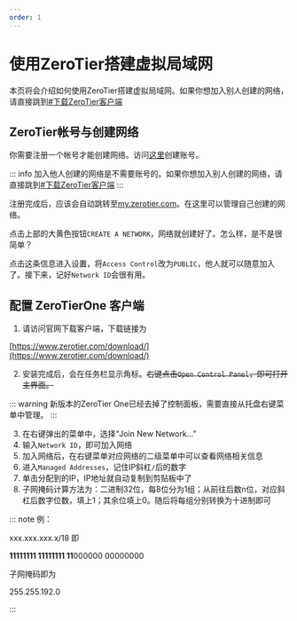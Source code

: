 ```yaml
---
order: 1
---
```


# 使用ZeroTier搭建虚拟局域网

本页将会介绍如何使用ZeroTier搭建虚拟局域网。如果你想加入别人创建的网络，请直接跳到[#下载ZeroTier客户端](#下载zerotier客户端)

## ZeroTier帐号与创建网络

你需要注册一个帐号才能创建网络。访问[这里](https://accounts.zerotier.com/auth/realms/zerotier/protocol/openid-connect/registrations?client_id=zt-central&redirect_uri=https%3A%2F%2Fmy.zerotier.com%2Fapi%2F_auth%2Foidc%2Fcallback&response_type=code&scope=openid+profile+email+offline_access&state=state)创建账号。

::: info
加入他人创建的网络是不需要账号的。如果你想加入别人创建的网络，请直接跳到[#下载ZeroTier客户端](#下载zerotier客户端)
:::

注册完成后，应该会自动跳转至[my.zerotier.com](https://my.zerotier.com/)。在这里可以管理自己创建的网络。

点击上部的大黄色按钮`CREATE A NETWORK`，网络就创建好了。怎么样，是不是很简单？

点击这条信息进入设置，将`Access Control`改为`PUBLIC`，他人就可以随意加入了。接下来，记好`Network ID`会很有用。

## 配置 ZeroTierOne 客户端

1. 请访问官网下载客户端，下载链接为

[https://www.zerotier.com/download/](https://www.zerotier.com/download/)


2. 安装完成后，会在任务栏显示角标。~~右键点击`Open Control Panel`，即可打开主界面。~~

::: warning
新版本的ZeroTier One已经去掉了控制面板，需要直接从托盘右键菜单中管理。
:::

3. 在右键弹出的菜单中，选择“Join New Network...”
4. 输入`Network ID`，即可加入网络
5. 加入网络后，在右键菜单对应网络的二级菜单中可以查看网络相关信息
6. 进入`Managed Addresses`，记住IP斜杠`/`后的数字
7. 单击分配到的IP，IP地址就自动复制到剪贴板中了
8. 子网掩码计算方法为：二进制32位，每8位分为1组；从前往后数n位，对应斜杠后数字位数，填上1；其余位填上0。随后将每组分别转换为十进制即可

::: note
例：

xxx.xxx.xxx.x/18 即

**11111111 11111111 11**000000 00000000

子网掩码即为

255.255.192.0

:::